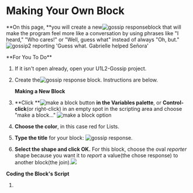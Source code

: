 # Making Your Own Block

**On this page, **you will create a new![](https://bjc.edc.org/bjc-r/img/1-introduction/gossip-response.png "gossip response")block that will make the program feel more like a conversation by using phrases like "I heard," "Who cares!" or "Well, guess what" instead of always "Oh, but." ![](https://bjc.edc.org/bjc-r/img/1-introduction/gossip2-reporting.png "gossip2 reporting &apos;Guess what. Gabrielle helped Señora&apos;")



\*\*For You To Do\*\*

1. If it isn't open already, open your U1L2-Gossip project.
2. Create the![](https://bjc.edc.org/bjc-r/img/1-introduction/gossip-response.png "gossip response") block. Instructions are below.

   **Making a New Block**

1. **Click **![](https://bjc.edc.org/bjc-r/img/1-introduction/make-a-block.png "make a block button") **in the Variables palette**, or **Control-click**\(or right-click\) in an empty spot in the scripting area and choose "make a block..." ![](https://bjc.edc.org/bjc-r/img/1-introduction/make-a-block.jpg "make a block option")

2. **Choose the color**, in this case red for Lists.

3. **Type the title** for your block: ![](https://bjc.edc.org/bjc-r/img/1-introduction/gossip-response.png "gossip response").

4. **Select the shape and click OK.** For this block, choose the oval _reporter_ shape because you want it to _report_ a value\(the chose response\) to another block\(the join\).![](https://bjc.edc.org/bjc-r/img/1-introduction/U1ImageVideoAddendum_img/U1GossipMakeABlock.gif)

**Coding the Block's Script**

1. 


